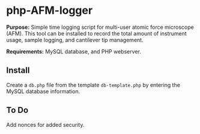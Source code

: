 # php-AFM-logger

**Purpose:** Simple time logging script for multi-user atomic force microscope (AFM). This tool can be installed to record the total amount of instrument usage, sample logging, and cantilever tip management.

**Requirements:** MySQL database, and PHP webserver.


## Install

Create a `db.php` file from the template `db-template.php` by entering the MySQL database information.


## To Do

Add nonces for added security.
